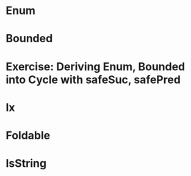 # Enum

# Bounded

# Exercise: Deriving Enum, Bounded into Cycle with safeSuc, safePred

# Ix

# Foldable

# IsString
